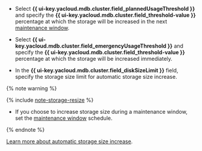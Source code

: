 * Select **{{ ui-key.yacloud.mdb.cluster.field_plannedUsageThreshold }}** and specify the **{{ ui-key.yacloud.mdb.cluster.field_threshold-value }}** percentage at which the storage will be increased in the next [maintenance window](../../../managed-mysql/concepts/maintenance.md#maintenance-window).
      
* Select **{{ ui-key.yacloud.mdb.cluster.field_emergencyUsageThreshold }}** and specify the **{{ ui-key.yacloud.mdb.cluster.field_threshold-value }}** percentage at which the storage will be increased immediately.

* In the **{{ ui-key.yacloud.mdb.cluster.field_diskSizeLimit }}** field, specify the storage size limit for automatic storage size increase.

{% note warning %}
      
{% include [note-storage-resize](note-storage-resize.md) %}
* If you choose to increase storage size during a maintenance window, set the [maintenance window](../../../managed-mysql/concepts/maintenance.md#maintenance-window) schedule.

{% endnote %}

[Learn more about automatic storage size increase](../../../managed-mysql/concepts/storage.md#disk-size-autoscaling).